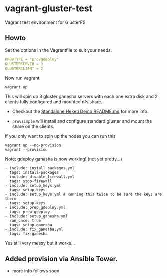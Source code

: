 # vagrant-gluster-test
Vagrant test environment for GlusterFS

## Howto
Set the options in the Vagrantfile to suit your needs:
```yaml
PROVTYPE = "provgdeploy"
GLUSTERSERVER = 3
GLUSTERCLIENT = 2
```
Now run vagrant
```
vagrant up
```
This will spin up 3 gluster ganesha servers with each one extra disk and 2 clients fully configured and mounted nfs share.

- Checkout the [Standalone Heketi Demo README.md](https://github.com/scorputty/vagrant-gluster-test/blob/master/provheketi/README.md) for more info.

- `provsimple` will install and configure standard gluster and mount the share on the clients.

If you only want to spin up the nodes you can run this
```
vagrant up --no-provision
vagrant --provision
```
Note:
gdeploy ganasha is now working! (not yet pretty...)
```
- include: install_packages.yml
  tags: install-packages
- include: disable_firewall.yml
  tags: stop-firewall
- include: setup_keys.yml
  tags: setup-keys
- include: setup_keys.yml # Running this twice to be sure the keys are there
  tags: setup-keys
- include: prep_gdeploy.yml
  tags: prep-gdeploy
- include: setup_ganesha.yml
  run_once: true
  tags: setup-ganesha
- include: fix_ganesha.yml
  tags: fix-ganesha
```
Yes still very messy but it works...

## Added provision via Ansible Tower.
* more info follows soon
